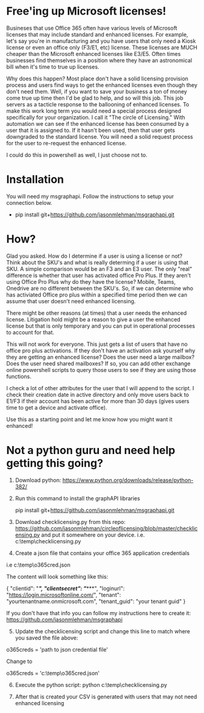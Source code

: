 # Free'ing up Microsoft licenses!

Busineses that use Office 365 often have various levels of Microsoft licenses that may include standard and enhanced licenses.  For example, let's say you're in manufacturing and you have users that only need a Kiosk license or even an office only (F3/E1, etc) license.  These licenses are MUCH cheaper than the Microsoft enhanced licenses like E3/E5.  Often times businesses find themselves in a position where they have an astronomical bill when it's time to true up licenses.  

Why does this happen?  Most place don't have a solid licensing provision process and users find ways to get the enhanced licenses even though they don't need them.  Well, if you want to save your business a ton of money come true up time then I'd be glad to help, and so will this job.  This job servers as a tacticle response to the ballooning of enhanced licenses.  To make this work long term you would need a special process designed specifically for your organization.  I call it "The circle of Licensing."  With automation we can see if the enhanced license has been consumed by a user that it is assigned to.  If it hasn't been used, then that user gets downgraded to the standard license.  You will need a solid request process for the user to re-request the enhanced license.

I could do this in powershell as well, I just choose not to.

# Installation

You will need my msgraphapi.  Follow the instructions to setup your connection below.

* pip install git+https://github.com/jasonmlehman/msgraphapi.git

# How?

Glad you asked.  How do I determine if a user is using a license or not?  Think about the SKU's and what is really determing if a user is using that SKU.  A simple comparison would be an F3 and an E3 user.  The only "real" difference is whether that user has activated office Pro Plus.  If they aren't using Office Pro Plus why do they have the license?  Mobile, Teams, Onedrive are no different between the SKU's.  So, if we can determine who has activiated Office pro plus within a specified time period then we can assume that user doesn't need enhanced licensing.

There might be other reasons (at times) that a user needs the enhanced license.  Litigation hold might be a reason to give a user the enhanced license but that is only temporary and you can put in operational processes to account for that.

This will not work for everyone.  This just gets a list of users that have no office pro plus activations.  If they don't have an activation ask yourself why they are getting an enhanced license?  Does the user need a large mailbox? Does the user need shared mailboxes?  If so, you can add other exchange online powershell scripts to query those users to see if they are using those functions.

I check a lot of other attributes for the user that I will append to the script.  I check their creation date in active directory and only move users back to E1/F3 if their account has been active for more than 30 days (gives users time to get a device and activate office).

Use this as a starting point and let me know how you might want it enhanced!  

# Not a python guru and need help getting this going?

1) Download python: https://www.python.org/downloads/release/python-382/

2) Run this command to install the graphAPI libraries

   pip install git+https://github.com/jasonmlehman/msgraphapi.git

3) Download checklicensing.py from this repo: https://github.com/jasonmlehman/circleoflicensing/blob/master/checklicensing.py and put it somewhere on your device.  i.e. c:\temp\checklicensing.py

4)  Create a json file that contains your office 365 application credentials

i.e c:\temp\o365cred.json

The content will look something like this:

{
        "clientid": "***************",
        "clientsecret": "******************",
        "loginurl": "https://login.microsoftonline.com/",
        "tenant": "yourtenantname.onmicrosoft.com",
        "tenant_guid": "your tenant guid"
}

If you don't have that info you can follow my instructions here to create it:  https://github.com/jasonmlehman/msgraphapi

5)  Update the checklicensing script and change this line to match where you saved the file above:

o365creds = 'path to json credential file'

Change to

o365creds = 'c:\\temp\\o365cred.json'

6)  Execute the python script: python c:\temp\checklicensing.py

7)  After that is created your CSV is generated with users that may not need enhanced licensing
